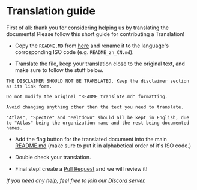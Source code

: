 # Translation guide

First of all: thank you for considering helping us by translating the documents! Please follow this short guide for contributing a Translation!


- Copy the `README.MD` from [here](https://github.com/Atlas-OS/Atlas/blob/main/translations/README_translate.md) and rename it to the language's corrosponding ISO code (e.g. `README_zh_CN.md`).

- Translate the file, keep your translation close to the original text, and make sure to follow the stuff below.

```
THE DISCLAIMER SHOULD NOT BE TRANSLATED. Keep the disclaimer section as its link form.

Do not modify the original "README_translate.md" formatting.

Avoid changing anything other then the text you need to translate.

"Atlas", "Spectre" and "Meltdown" should all be kept in English, due to "Atlas" being the organization name and the rest being documented names.
```

- Add the flag button for the translated document into the main [README.md](https://github.com/Atlas-OS/Atlas/blob/main) (make sure to put it in alphabetical order of it's ISO code.)

- Double check your translation.

- Final step! create a [Pull Request](https://github.com/Atlas-OS/Atlas/compare) and we will review it!

_If you need any help, feel free to join our [Discord server](https://discord.atlasos.net)._
